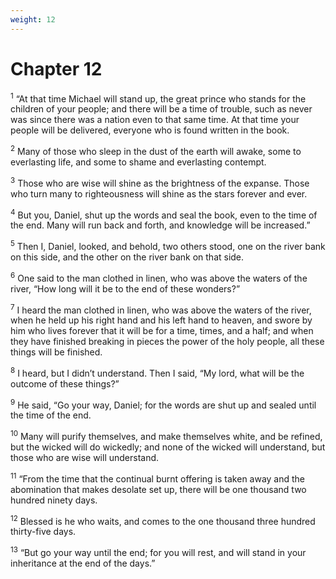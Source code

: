 ```yaml
---
weight: 12
---
```


# Chapter 12

<sup>1</sup> “At that time Michael will stand up, the great prince who stands for the children of your people; and there will be a time of trouble, such as never was since there was a nation even to that same time. At that time your people will be delivered, everyone who is found written in the book. 

<sup>2</sup> Many of those who sleep in the dust of the earth will awake, some to everlasting life, and some to shame and everlasting contempt. 

<sup>3</sup> Those who are wise will shine as the brightness of the expanse. Those who turn many to righteousness will shine as the stars forever and ever. 

<sup>4</sup> But you, Daniel, shut up the words and seal the book, even to the time of the end. Many will run back and forth, and knowledge will be increased.” 

<sup>5</sup> Then I, Daniel, looked, and behold, two others stood, one on the river bank on this side, and the other on the river bank on that side. 

<sup>6</sup> One said to the man clothed in linen, who was above the waters of the river, “How long will it be to the end of these wonders?” 

<sup>7</sup> I heard the man clothed in linen, who was above the waters of the river, when he held up his right hand and his left hand to heaven, and swore by him who lives forever that it will be for a time, times, and a half; and when they have finished breaking in pieces the power of the holy people, all these things will be finished. 

<sup>8</sup> I heard, but I didn’t understand. Then I said, “My lord, what will be the outcome of these things?” 

<sup>9</sup> He said, “Go your way, Daniel; for the words are shut up and sealed until the time of the end. 

<sup>10</sup> Many will purify themselves, and make themselves white, and be refined, but the wicked will do wickedly; and none of the wicked will understand, but those who are wise will understand. 

<sup>11</sup> “From the time that the continual burnt offering is taken away and the abomination that makes desolate set up, there will be one thousand two hundred ninety days. 

<sup>12</sup> Blessed is he who waits, and comes to the one thousand three hundred thirty-five days. 

<sup>13</sup> “But go your way until the end; for you will rest, and will stand in your inheritance at the end of the days.” 

